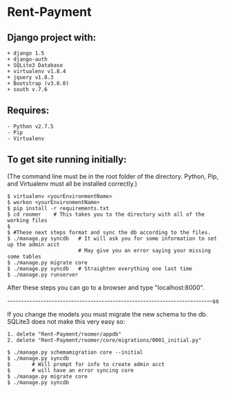 Rent-Payment
============
Django project with:
--------------------
	+ django 1.5
	+ django-auth
	+ SQLite3 Database
	+ virtualenv v1.8.4
	+ jquery v1.8.3
	+ Bootstrap (v3.0.0)
	+ south v.7.6
	
Requires:
--------------------
	- Python v2.7.5
	- Pip
	- Virtualenv
	
To get site running initially:
----------------------------------------------------------------------

(The command line must be in the root folder of the directory. Python, 
Pip, and Virtualenv must all be installed correctly.)

	$ virtualenv <yourEnvironmentName>
	$ workon <yourEnvironmentName>
	$ pip install -r requirements.txt
	$ cd roomer    # This takes you to the directory with all of the working files
	$ 
	$ #These next steps format and sync the db according to the files.
	$ ./manage.py syncdb   # It will ask you for some information to set up the admin acct
						   # May give you an error saying your missing some tables
	$ ./manage.py migrate core
	$ ./manage.py syncdb   # Straighten everything one last time
	$ ./manage.py runserver
	
After these steps you can go to a browser and type "localhost:8000".

--------------------------------------------------------------------------ss

If you change the models you must migrate the new schema to the db.
SQLite3 does not make this very easy so:

	1. delete "Rent-Payment/roomer/appdb"
	2. delete "Rent-Payment/roomer/core/migrations/0001_initial.py"
	
	$ ./manage.py schemamigration core --initial
	$ ./manage.py syncdb
	$ 		# Will prompt for info to create admin acct
	$ 		# will have an error syncing core
	$ ./manage.py migrate core
	$ ./manage.py syncdb

